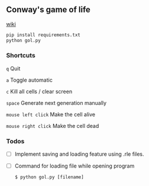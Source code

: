 ## Conway's game of life
[wiki](https://en.wikipedia.org/wiki/Conway%27s_Game_of_Life)

```python
pip install requirements.txt
python gol.py
```
### Shortcuts

`q` Quit

`a` Toggle automatic

`c` Kill all cells / clear screen


`space` Generate next generation manually

`mouse left click` Make the cell alive

`mouse right click` Make the cell dead

### Todos

- [ ] Implement saving and loading feature using .rle files.
- [ ] Command for loading file while opening program
    ```shell
    $ python gol.py [filename]
    ```
    


